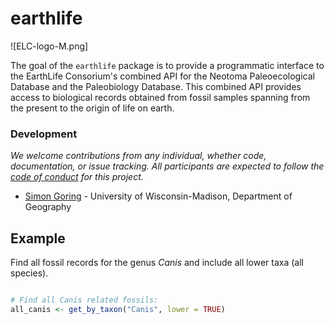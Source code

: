 # earthlife

![ELC-logo-M.png]

The goal of the `earthlife` package is to provide a programmatic interface to the EarthLife Consorium's combined API for the Neotoma Paleoecological Database and the Paleobiology Database.  This combined API provides access to biological records obtained from fossil samples spanning from the present to the origin of life on earth.

### Development

*We welcome contributions from any individual, whether code, documentation, or issue tracking.  All participants are expected to follow the [code of conduct](https://github.com/EarthLifeConsortium/earthlife/blob/master/CONDUCT.md) for this project.*

+ [Simon Goring](http://downwithtime.wordpress.com) - University of Wisconsin-Madison, Department of Geography

## Example

Find all fossil records for the genus *Canis* and include all lower taxa (all species).

```R

# Find all Canis related fossils:
all_canis <- get_by_taxon("Canis", lower = TRUE)

```
